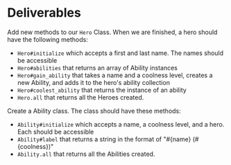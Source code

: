 # Deliverables
Add new methods to our `Hero` Class. When we are finished, a hero should have the following methods:
* `Hero#initialize` which accepts a first and last name. The names should be accessible
* `Hero#abilities` that returns an array of Ability instances
* `Hero#gain_ability` that takes a name and a coolness level, creates a new Ability, and adds it to the hero's ability collection
* `Hero#coolest_ability` that returns the instance of an ability
* `Hero.all` that returns all the Heroes created.

Create a Ability class. The class should have these methods:
* `Ability#initialize` which accepts a name, a coolness level, and a hero. Each should be accessible
* `Ability#label` that returns a string in the format of "#{name} (#{coolness})"
* `Ability.all` that returns all the Abilities created.